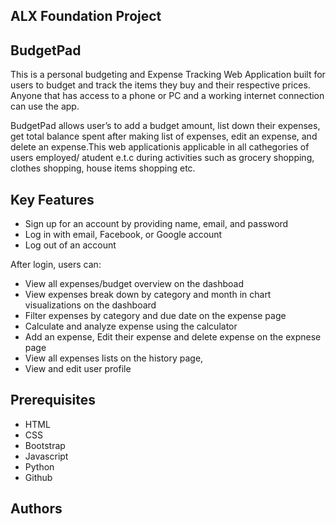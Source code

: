 ## ALX Foundation Project


## BudgetPad

This is a personal budgeting and Expense Tracking Web Application built for users to budget and track the items they buy and their respective prices.
Anyone that has access to a phone or PC and a working internet connection can use the app.

BudgetPad allows user’s to add a budget amount, list down their expenses, get total balance spent after making list of expenses, edit an expense, and delete an expense.This web applicationis applicable in all cathegories of users employed/ atudent e.t.c during activities such as grocery shopping, clothes shopping, house items shopping etc.

## Key Features

- Sign up for an account by providing name, email, and password
- Log in with email, Facebook, or Google account
- Log out of an account

After login, users can:

- View all expenses/budget overview on the dashboad
- View expenses break down by category and month in chart visualizations on the dashboard
- Filter expenses by category and due date on the expense page
- Calculate and analyze expense using the calculator
- Add an expense, Edit their expense and delete expense on the expnese page
- View all expenses lists on the history page,
- View and edit user profile

##  Prerequisites

- HTML
- CSS
- Bootstrap
- Javascript
- Python
- Github


## Authors



